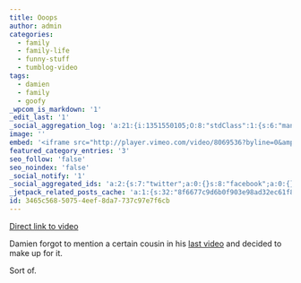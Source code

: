 ```yaml
---
title: Ooops
author: admin
categories:
  - family
  - family-life
  - funny-stuff
  - tumblog-video
tags:
  - damien
  - family
  - goofy
_wpcom_is_markdown: '1'
_edit_last: '1'
_social_aggregation_log: 'a:21:{i:1351550105;O:8:"stdClass":1:{s:6:"manual";s:0:"";}i:1351551938;O:8:"stdClass":1:{s:6:"manual";s:0:"";}i:1351554592;O:8:"stdClass":1:{s:6:"manual";s:0:"";}i:1351557584;O:8:"stdClass":1:{s:6:"manual";s:0:"";}i:1351562217;O:8:"stdClass":1:{s:6:"manual";s:0:"";}i:1351570584;O:8:"stdClass":1:{s:6:"manual";s:0:"";}i:1351585146;O:8:"stdClass":1:{s:6:"manual";s:0:"";}i:1351614061;O:8:"stdClass":1:{s:6:"manual";s:0:"";}i:1351658370;O:8:"stdClass":1:{s:6:"manual";s:0:"";}i:1351753462;O:8:"stdClass":1:{s:6:"manual";s:0:"";}i:1351927171;O:8:"stdClass":1:{s:6:"manual";s:0:"";}i:1371995608;O:8:"stdClass":2:{s:6:"manual";b:0;s:5:"items";a:0:{}}i:1372016237;O:8:"stdClass":2:{s:6:"manual";b:0;s:5:"items";a:0:{}}i:1372032955;O:8:"stdClass":2:{s:6:"manual";b:0;s:5:"items";a:0:{}}i:1372042807;O:8:"stdClass":2:{s:6:"manual";b:0;s:5:"items";a:0:{}}i:1372153501;O:8:"stdClass":2:{s:6:"manual";b:0;s:5:"items";a:0:{}}i:1372308350;O:8:"stdClass":2:{s:6:"manual";b:0;s:5:"items";a:0:{}}i:1372569960;O:8:"stdClass":2:{s:6:"manual";b:0;s:5:"items";a:0:{}}i:1372887241;O:8:"stdClass":2:{s:6:"manual";b:0;s:5:"items";a:0:{}}i:1373058392;O:8:"stdClass":2:{s:6:"manual";b:0;s:5:"items";a:0:{}}i:1373231799;O:8:"stdClass":2:{s:6:"manual";b:0;s:5:"items";a:0:{}}}'
image: ''
embed: '<iframe src="http://player.vimeo.com/video/8069536?byline=0&amp;portrait=0&amp;badge=0" width="500" height="281" frameborder="0" webkitAllowFullScreen mozallowfullscreen allowFullScreen></iframe>'
featured_category_entries: '3'
seo_follow: 'false'
seo_noindex: 'false'
_social_notify: '1'
_social_aggregated_ids: 'a:2:{s:7:"twitter";a:0:{}s:8:"facebook";a:0:{}}'
_jetpack_related_posts_cache: 'a:1:{s:32:"8f6677c9d6b0f903e98ad32ec61f8deb";a:2:{s:7:"expires";i:1523506333;s:7:"payload";a:3:{i:0;a:1:{s:2:"id";i:188;}i:1;a:1:{s:2:"id";i:230;}i:2;a:1:{s:2:"id";i:178;}}}}'
id: 3465c568-5075-4eef-8da7-737c97e7f6cb
---
```

<p><a href="http://vimeo.com/8069536">Direct link to video</a></p>
<p>Damien forgot to mention a certain cousin in his <a href="http://www.mennoboy.com/damien/2009/12/04/learning-to-speak-like-a-2-5-year-old/">last video</a> and decided to make up for it.</p>
<p>Sort of.</p>
